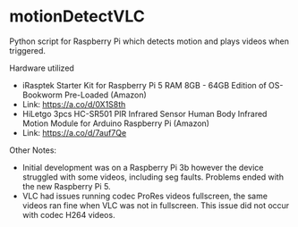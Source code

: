 # motionDetectVLC
Python script for Raspberry Pi which detects motion and plays videos when triggered.





Hardware utilized
- iRasptek Starter Kit for Raspberry Pi 5 RAM 8GB - 64GB Edition of OS-Bookworm Pre-Loaded (Amazon)
- Link: https://a.co/d/0X1S8th
- HiLetgo 3pcs HC-SR501 PIR Infrared Sensor Human Body Infrared Motion Module for Arduino Raspberry Pi (Amazon)
- Link: https://a.co/d/7auf7Qe

Other Notes:
- Initial development was on a Raspberry Pi 3b however the device struggled with some videos, including seg faults. Problems ended with the new Raspberry Pi 5.
- VLC had issues running codec ProRes videos fullscreen, the same videos ran fine when VLC was not in fullscreen. This issue did not occur with codec H264 videos.
